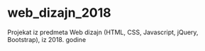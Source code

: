 # web_dizajn_2018
Projekat iz predmeta Web dizajn (HTML, CSS, Javascript, jQuery, Bootstrap), iz 2018. godine

